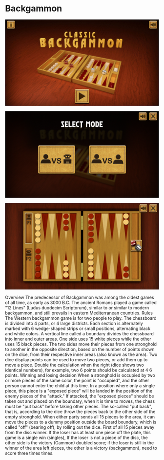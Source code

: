 # Backgammon

![avatar](https://github.com/BitCodeIOS/Backgammon/blob/master/image/1.png)

![avatar](https://github.com/BitCodeIOS/Backgammon/blob/master/image/2.png)

![avatar](https://github.com/BitCodeIOS/Backgammon/blob/master/image/3.png)

Overview The predecessor of Backgammon was among the oldest games of all time, as early as 3000 B.C.
The ancient Romans played a game called "12 Lines" (Ludus duodecim Scriptorum), similar to or similar to modern backgammon, and still prevails in eastern Mediterranean countries.
Rules The Western backgammon game is for two people to play. The chessboard is divided into 4 parts, or 4 large districts. Each section is alternately marked with 6 wedge-shaped strips or small positions, alternating black and white colors. A vertical line called a boundary divides the chessboard into inner and outer areas. One side uses 15 white pieces while the other uses 15 black pieces. The two sides move their pieces from one stronghold to another in the opposite direction, based on the number of points shown on the dice, from their respective inner areas (also known as the area). Two dice display points can be used to move two pieces, or add them up to move a piece.
Double the calculation when the right (dice shows two identical numbers), for example, two 6 points should be calculated at 4 6 points.
Winning and losing decision When a stronghold is occupied by two or more pieces of the same color, the point is "occupied", and the other person cannot enter the child at this time. In a position where only a single piece, this piece is a "exposed piece" will be landed in the position of the enemy pieces of the "attack." If attacked, the "exposed pieces" should be taken out and placed on the boundary, when it is time to moves, the chess must be "put back" before taking other pieces.
The so-called "put back", that is, according to the dice throw the pieces back to the other side of the empty stronghold. When either party sends all 15 pieces to the area, it can move the pieces to a dummy position outside the board boundary, which is called "off" (bearing off), by rolling out the dice. First of all 15 pieces away from the disc winner.
If the loser has at least one piece off the plate, this game is a single win (singles), If the loser is not a piece of the disc, the other side is the victory (Gammon) doubled score; if the loser is still in the winner of the area left pieces, the other is a victory (backgammon), need to score three times times.
